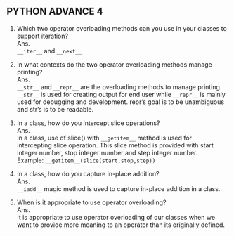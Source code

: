 ## PYTHON ADVANCE 4

1. Which two operator overloading methods can you use in your classes to support iteration?<BR>
Ans.<br>
`__iter__` and `__next__`

2. In what contexts do the two operator overloading methods manage printing?<br>
Ans.<br>
`__str__` and `__repr__` are the overloading methods to manage printing.<br>
`__str__` is used for creating output for end user while `__repr__` is mainly used for debugging and development. repr’s goal is to be unambiguous and str’s is to be readable.

3. In a class, how do you intercept slice operations?<br>
Ans.<br>
In a class, use of slice() with `__getitem__` method is used for intercepting slice operation. This slice method is provided with start integer number, stop integer number and step integer number.<br>
Example: `__getitem__(slice(start,stop,step))`<br>

4. In a class, how do you capture in-place addition?<br>
Ans.<br>
`__iadd__` magic method is used to capture in-place addition in a class.

5. When is it appropriate to use operator overloading?<br>
Ans.<br>It is appropriate to use operator overloading of our classes when we want to provide more meaning to an operator than its originally defined.